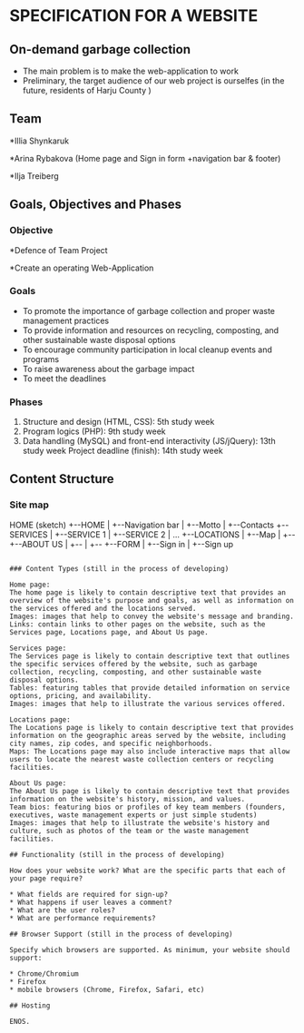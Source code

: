 # SPECIFICATION FOR A WEBSITE

## On-demand garbage collection

* The main problem is to make the web-application to work
* Preliminary, the target audience of our web project is ourselfes (in the future, residents of Harju County )

## Team

*Illia Shynkaruk

*Arina Rybakova (Home page and Sign in form +navigation bar & footer)

*Ilja Treiberg


## Goals, Objectives and Phases

### Objective

*Defence of Team Project

*Create an operating Web-Application

### Goals

* To promote the importance of garbage collection and proper waste management practices
* To provide information and resources on recycling, composting, and other sustainable waste disposal options
* To encourage community participation in local cleanup events and programs
* To raise awareness about the garbage impact
* To meet the deadlines

### Phases

1. Structure and design (HTML, CSS): 5th study week
2. Program logics (PHP): 9th study week
3. Data handling (MySQL) and front-end interactivity (JS/jQuery): 13th study week
Project deadline (finish): 14th study week

## Content Structure

### Site map

HOME (sketch)
  +--HOME
  |    +--Navigation bar
  |    +--Motto
  |    +--Contacts
  +--SERVICES
  |    +--SERVICE 1
  |    +--SERVICE 2
  |    ...
  +--LOCATIONS
  |    +--Map
  |    +--
  +--ABOUT US
  |    +--
  |    +--
  +--FORM
  |    +--Sign in
  |    +--Sign up
```

### Content Types (still in the process of developing)

Home page:
The home page is likely to contain descriptive text that provides an overview of the website's purpose and goals, as well as information on the services offered and the locations served.
Images: images that help to convey the website's message and branding.
Links: contain links to other pages on the website, such as the Services page, Locations page, and About Us page.

Services page:
The Services page is likely to contain descriptive text that outlines the specific services offered by the website, such as garbage collection, recycling, composting, and other sustainable waste disposal options.
Tables: featuring tables that provide detailed information on service options, pricing, and availability.
Images: images that help to illustrate the various services offered.

Locations page:
The Locations page is likely to contain descriptive text that provides information on the geographic areas served by the website, including city names, zip codes, and specific neighborhoods.
Maps: The Locations page may also include interactive maps that allow users to locate the nearest waste collection centers or recycling facilities.

About Us page:
The About Us page is likely to contain descriptive text that provides information on the website's history, mission, and values.
Team bios: featuring bios or profiles of key team members (founders, executives, waste management experts or just simple students)
Images: images that help to illustrate the website's history and culture, such as photos of the team or the waste management facilities.

## Functionality (still in the process of developing)

How does your website work? What are the specific parts that each of your page require?

* What fields are required for sign-up?
* What happens if user leaves a comment?
* What are the user roles?
* What are performance requirements?

## Browser Support (still in the process of developing)

Specify which browsers are supported. As minimum, your website should support:

* Chrome/Chromium
* Firefox
* mobile browsers (Chrome, Firefox, Safari, etc)

## Hosting

ENOS.

